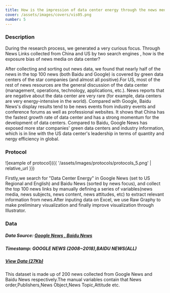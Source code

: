 ```yaml
---
title: How is the impression of data center energy through the news media?
cover: /assets/images/covers/vis05.png
number: 5
---
```

### Description
During the research process, we generated a very curious focus.
Through News Links collected from China and US by two search engines , how is the exposure bias of news media on data center?

After collecting and sorting out news data, we found that nearly half of the news in the top 100 news (both Baidu and Google) is covered by green data centers of the star companies (and almost all positive).For US, most of the rest of news resources are the general discussion of the data center (management, operations, technology, applications, etc.). News reports that are negative about the data center are very rare (for example, data centers are very energy-intensive in the world). Compared with Google, Baidu News's display results tend to be news events from industry events and conference forums as well as professional websites. It shows that China has the fastest growth rate of data center and has a strong momentum for the development of data centers. Compared to Baidu, Google News has exposed more star companies' green data centers and industry information, which is in line with the US data center's leadership in terms of quantity and nergy efficiency in global.

### Protocol
![example of protocol]({{ '/assets/images/protocols/protocols_5.png' | relative_url }})

Firstly,we search for "Data Center Energy" in Google News (set to US Regional and English) and Baidu News (sorted by news focus), and collect the top 100 news links by manually defining a series of variables(news media, news subjects, news content, news attitudes, etc) to extract relevant information from news.After inputing data on Excel, we use Raw Graphy to make preliminary visualization and finally improve visualization through Illustrator.

### Data
##### Data Source: [Google News , ](https://news.google.com)[Baidu News](https://news.baidu.com/)
##### Timestamp: GOOGLE NEWS (2008~2018),BAIDU NEWS(ALL)
##### [View Data (27Kb)](./assets/dataset/data05.xlsx)
This dataset is made up of 200 news collected from Google News and Baidu News respectively.The manual variables contain that News order,Publishers,News Object,News Topic,Attitude etc.
